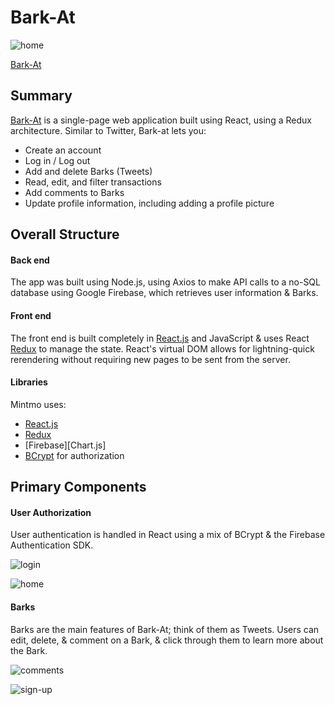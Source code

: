 # Bark-At

![home]

[Bark-At][Bark-at]


## Summary

[Bark-At][Bark-at] is a single-page web application built using React,
using a Redux architecture. Similar to Twitter, Bark-at lets you:

* Create an account
* Log in / Log out
* Add and delete Barks (Tweets)
* Read, edit, and filter transactions
* Add comments to Barks
* Update profile information, including adding a profile picture

## Overall Structure

#### Back end
The app was built using Node.js, using Axios to make API calls to a no-SQL database using Google Firebase, which retrieves user information & Barks.

#### Front end
The front end is built completely in [React.js][React] and JavaScript & uses React [Redux][Redux] to manage the state. React's virtual DOM allows for lightning-quick rerendering without requiring new pages to be sent from the server. 

#### Libraries

Mintmo uses:
- [React.js][React]
- [Redux][Redux]
- [Firebase][Chart.js]
- [BCrypt](https://github.com/codahale/bcrypt-ruby) for authorization

## Primary Components

#### User Authorization
User authentication is handled in React using a mix of BCrypt & the Firebase Authentication SDK.





![login]







![home]






#### Barks
Barks are the main features of Bark-At; think of them as Tweets. Users can edit, delete, & comment on a Bark, & click through them to learn more about the Bark.


![comments]


![sign-up]






[Bark-at]: https://bark-at-app.netlify.com/
[Redux]: https://redux.js.org/
[React]:https://facebook.github.io/react/
[Flux]:https://facebook.github.io/flux/



[home]: https://firebasestorage.googleapis.com/v0/b/social-media-app-e5895.appspot.com/o/Bark-Feed.png?alt=media&token=085fcab4-f246-40aa-8325-d0515f949f82
[login]: https://firebasestorage.googleapis.com/v0/b/social-media-app-e5895.appspot.com/o/Login.png?alt=media&token=f1b6a96e-b538-4676-b030-44e2a71599f0
[sign-up]: https://firebasestorage.googleapis.com/v0/b/social-media-app-e5895.appspot.com/o/Sign-Up.png?alt=media&token=10aeb1b6-62be-452a-b875-1d8cb2386593
[comments]:https://firebasestorage.googleapis.com/v0/b/social-media-app-e5895.appspot.com/o/Comments.png?alt=media&token=0d94f186-b0ca-49ba-9113-fdab177ebad6
